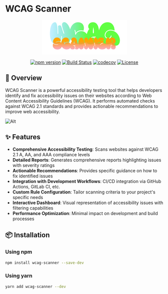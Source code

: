 # WCAG Scanner

<div align="center">
  <img src="/imgs/wcag-scanner-logo.png" alt="WCAG Scanner Logo" />
  
  [![npm version](https://img.shields.io/npm/v/wcag-scanner.svg)](https://www.npmjs.com/package/wcag-scanner)
  [![Build Status](https://img.shields.io/github/actions/workflow/status/sinhaparth5/wcag-scanner/ci.yml?branch=main)](https://github.com/sinhaparth5/wcag-scanner/actions)
  [![codecov](https://codecov.io/gh/sinhaparth5/wcag-scanner/branch/main/graph/badge.svg)](https://codecov.io/gh/sinhaparth5/wcag-scanner)
  [![License](https://img.shields.io/npm/l/wcag-scanner.svg)](https://github.com/sinhaparth5/wcag-scanner/blob/main/LICENSE)
</div>

## 🚀 Overview

WCAG Scanner is a powerful accessibility testing tool that helps developers identify and fix accessibility issues on their websites according to Web Content Accessibility Guidelines (WCAG). It performs automated checks against WCAG 2.1 standards and provides actionable recommendations to improve web accessibility.

![Alt](https://repobeats.axiom.co/api/embed/ea9b7507716a27718ca4869364db5f69100a6bb1.svg "Repobeats analytics image")

## ✨ Features

- **Comprehensive Accessibility Testing**: Scans websites against WCAG 2.1 A, AA, and AAA compliance levels
- **Detailed Reports**: Generates comprehensive reports highlighting issues with severity ratings
- **Actionable Recommendations**: Provides specific guidance on how to fix identified issues
- **Integration with Development Workflows**: CI/CD integration via GitHub Actions, GitLab CI, etc.
- **Custom Rule Configuration**: Tailor scanning criteria to your project's specific needs
- **Interactive Dashboard**: Visual representation of accessibility issues with filtering capabilities
- **Performance Optimization**: Minimal impact on development and build processes

## 📦 Installation

### Using npm

```bash
npm install wcag-scanner --save-dev
```

### Using yarn
```bash
yarn add wcag-scanner --dev
```